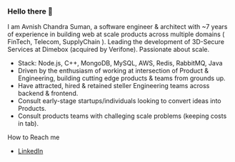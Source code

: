 ### Hello there 👋

<!--
**avnishit/avnishit** is a ✨ _special_ ✨ repository because its `README.md` (this file) appears on your GitHub profile.

Here are some ideas to get you started:

- 🔭 I’m currently working on ...
- 🌱 I’m currently learning ...
- 👯 I’m looking to collaborate on ...
- 🤔 I’m looking for help with ...
- 💬 Ask me about ...
- 📫 How to reach me: ...
- 😄 Pronouns: ...
- ⚡ Fun fact: ...
-->

I am Avnish Chandra Suman, a software engineer & architect with ~7 years of experience in building web at scale products across multiple domains ( FinTech, Telecom, SupplyChain ). Leading the development of 3D-Secure Services at Dimebox (acquired by Verifone). Passionate about scale.
- Stack: Node.js, C++, MongoDB, MySQL, AWS, Redis, RabbitMQ, Java
- Driven by the enthusiasm of working at intersection of Product & Engineering, building cutting edge products & teams from grounds up.
- Have attracted, hired & retained steller Engineering teams across backend & frontend.
- Consult early-stage startups/individuals looking to convert ideas into Products.
- Consult products teams with challeging scale problems (keeping costs in tab).

How to Reach me
- [LinkedIn](https://www.linkedin.com/in/avnishchandrasuman) 
